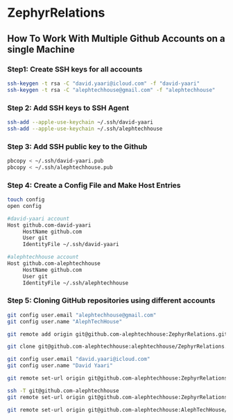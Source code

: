 # ZephyrRelations

## How To Work With Multiple Github Accounts on a single Machine

### Step1: Create SSH keys for all accounts

```bash
ssh-keygen -t rsa -C "david.yaari@icloud.com" -f "david-yaari"
ssh-keygen -t rsa -C "alephtechhouse@gmail.com" -f "alephtechhouse"
```

### Step 2: Add SSH keys to SSH Agent

```bash
ssh-add --apple-use-keychain ~/.ssh/david-yaari
ssh-add --apple-use-keychain ~/.ssh/alephtechhouse
```

### Step 3: Add SSH public key to the Github

```bash
pbcopy < ~/.ssh/david-yaari.pub
pbcopy < ~/.ssh/alephtechhouse.pub
```

### Step 4: Create a Config File and Make Host Entries

```bash
touch config
open config

#david-yaari account
Host github.com-david-yaari
     HostName github.com
     User git
     IdentityFile ~/.ssh/david-yaari

#alephtechhouse account
Host github.com-alephtechhouse
     HostName github.com
     User git
     IdentityFile ~/.ssh/alephtechhouse
```

### Step 5: Cloning GitHub repositories using different accounts

```bash
git config user.email "alephtechhouse@gmail.com"
git config user.name "AlephTechHouse"

git remote add origin git@github.com-alephtechhouse:ZephyrRelations.git

git clone git@github.com-alephtechhouse:alephtechhouse/ZephyrRelations.git

git config user.email "david.yaari@icloud.com"
git config user.name "David Yaari"

git remote set-url origin git@github.com-alephtechhouse:ZephyrRelations.git

ssh -T git@github.com-alephtechhouse
git remote set-url origin git@github.com-alephtechhouse:ZephyrRelations.git

git remote set-url origin git@github.com-alephtechhouse:AlephTechHouse/ZephyrRelations.git

```

